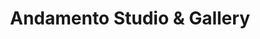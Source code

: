 ---
title: "Andamento Studio & Gallery"
url: /baltimore/andamento-studio-und-gallery/
shop: Kunst
---